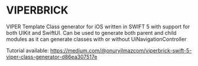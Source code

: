 # VIPERBRICK
VIPER Template Class generator for iOS written in SWIFT 5 with support for both UIKit and SwiftUI. Can be used to generate both parent and child modules as it can generate classes with or without UiNavigationController

Tutorial available: https://medium.com/@onuryilmazcom/viperbrick-swift-5-viper-class-generator-d86ea307517e
